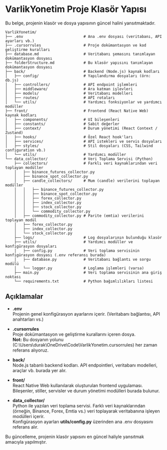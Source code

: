 # VarlikYonetim Proje Klasör Yapısı

Bu belge, projenin klasör ve dosya yapısının güncel halini yansıtmaktadır.

```
VarlikYonetim/
├── .env                           # Ana .env dosyası (veritabanı, API ayarları vb.)
├── .cursorrules                   # Proje dokümantasyon ve kod geliştirme kuralları
├── database.md                    # Veritabanı şemasını tanımlayan dokümantasyon dosyası
├── folderStructure.md             # Bu klasör yapısını tanımlayan dokümantasyon dosyası
├── back/                          # Backend (Node.js) kaynak kodları
│   ├── config/                    # Yapılandırma dosyaları (örn: db.js)
│   ├── controllers/               # API endpoint işlemleri
│   ├── middleware/                # Ara katman işlevleri
│   ├── models/                    # Veritabanı modelleri
│   ├── routes/                    # API rotaları
│   └── utils/                     # Yardımcı fonksiyonlar ve yardımcı modüller
├── front/                         # Frontend (React Native Web) kaynak kodları
│   ├── components/                # UI bileşenleri
│   ├── constants/                 # Sabit değerler
│   ├── context/                   # Durum yönetimi (React Context / Zustand)
│   ├── hooks/                     # Özel React hook'ları
│   ├── services/                  # API istekleri ve servis dosyaları
│   ├── styles/                    # Stil dosyaları (CSS, Tailwind configuration vb.)
│   └── utils/                     # Yardımcı modüller
└── data_collector/                # Veri Toplama Servisi (Python)
    ├── collectors/                # Farklı veri kaynaklarından veri toplayan modüller
    │   ├── binance_futures_collector.py
    │   ├── binance_spot_collector.py
    │   ├── candle_collectors/     # Mum (candle) verilerini toplayan modüller
    │   │   ├── binance_futures_collector.py
    │   │   ├── binance_spot_collector.py
    │   │   ├── forex_collector.py
    │   │   ├── index_collector.py
    │   │   ├── stock_collector.py
    │   │   └── commodity_collector.py
    │   ├── commodity_collector.py # Parite (emtia) verilerini toplayan modül
    │   ├── forex_collector.py
    │   ├── index_collector.py
    │   └── stock_collector.py
    ├── logs/                      # Log dosyalarının bulunduğu klasör
    ├── utils/                     # Yardımcı modüller ve konfigürasyon dosyaları
    │   ├── config.py              # Veri toplama servisinin konfigürasyon dosyası (.env referansı burada)
    │   ├── database.py            # Veritabanı bağlantı ve sorgu modülü
    │   └── logger.py              # Loglama işlemleri (varsa)
    ├── main.py                    # Veri toplama servisinin ana giriş noktası
    └── requirements.txt           # Python bağımlılıkları listesi
```

## Açıklamalar

- **.env**  
  Projenin genel konfigürasyon ayarlarını içerir. (Veritabanı bağlantısı, API anahtarları vs.)

- **.cursorrules**  
  Proje dokümantasyon ve geliştirme kurallarını içeren dosya.  
  **Not:** Bu dosyanın yolunu (C:\Users\durak\OneDrive\Code\VarlikYonetim\.cursorrules) her zaman referans alıyoruz.

- **back/**  
  Node.js tabanlı backend kodları. API endpointleri, veritabanı modelleri, araçlar vb. burada yer alır.

- **front/**  
  React Native Web kullanılarak oluşturulan frontend uygulaması. Bileşenler, stiller, servisler ve durum yönetimi modülleri burada bulunur.

- **data_collector/**  
  Python ile yazılan veri toplama servisi. Farklı veri kaynaklarından (örneğin, Binance, Forex, Emtia vs.) veri toplayarak veritabanına işleyen modülleri içerir.  
  Konfigürasyon ayarları **utils/config.py** üzerinden ana .env dosyasını referans alır.

Bu güncelleme, projenin klasör yapısını en güncel haliyle yansıtmak amacıyla yapılmıştır.


